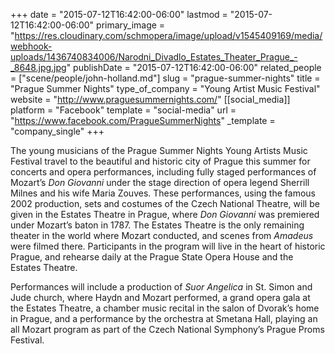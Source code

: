 +++
date = "2015-07-12T16:42:00-06:00"
lastmod = "2015-07-12T16:42:00-06:00"
primary_image = "https://res.cloudinary.com/schmopera/image/upload/v1545409169/media/webhook-uploads/1436740834006/Narodni_Divadlo_Estates_Theater_Prague_-_8648.jpg.jpg"
publishDate = "2015-07-12T16:42:00-06:00"
related_people = ["scene/people/john-holland.md"]
slug = "prague-summer-nights"
title = "Prague Summer Nights"
type_of_company = "Young Artist Music Festival"
website = "http://www.praguesummernights.com/"
[[social_media]]
platform = "Facebook"
template = "social-media"
url = "https://www.facebook.com/PragueSummerNights"
_template = "company_single"
+++

The young musicians of the Prague Summer Nights Young Artists Music Festival travel to the beautiful and historic city of Prague this summer for concerts and opera performances, including fully staged performances of Mozart’s *Don Giovanni* under the stage direction of opera legend Sherrill Milnes and his wife Maria Zouves. These performances, using the famous 2002 production, sets and costumes of the Czech National Theatre, will be given in the Estates Theatre in Prague, where *Don Giovanni* was premiered under Mozart’s baton in 1787. The Estates Theatre is the only remaining theater in the world where Mozart conducted, and scenes from *Amadeus* were filmed there. Participants in the program will live in the heart of historic Prague, and rehearse daily at the Prague State Opera House and the Estates Theatre.

Performances will include a production of *Suor Angelica* in St. Simon and Jude church, where Haydn and Mozart performed, a grand opera gala at the Estates Theatre, a chamber music recital in the salon of Dvorak’s home in Prague, and a performance by the orchestra at Smetana Hall, playing an all Mozart program as part of the Czech National Symphony’s Prague Proms Festival.
